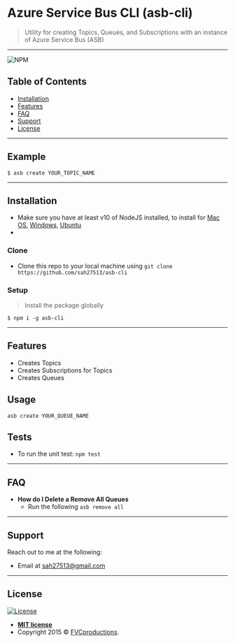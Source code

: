 # Azure Service Bus CLI (asb-cli)

> Utility for creating Topics, Queues, and Subscriptions with an instance of Azure Service Bus (ASB)

---

![NPM](https://img.shields.io/badge/npm-v6.3.0-blue)

## Table of Contents

- [Installation](#installation)
- [Features](#features)
- [FAQ](#faq)
- [Support](#support)
- [License](#license)

---

## Example

```shell
$ asb create YOUR_TOPIC_NAME
```

---

## Installation

- Make sure you have at least v10 of NodeJS installed, to install for [Mac OS](https://treehouse.github.io/installation-guides/mac/node-mac.html), [Windows](https://nodejs.org/en/download/), [Ubuntu](https://hackernoon.com/how-to-install-node-js-on-ubuntu-16-04-18-04-using-nvm-node-version-manager-668a7166b854)
-

### Clone

- Clone this repo to your local machine using `git clone https://github.com/sah27513/asb-cli`

### Setup

> Install the package globally

```shell
$ npm i -g asb-cli
```

---

## Features

- Creates Topics
- Creates Subscriptions for Topics
- Creates Queues

## Usage

```
asb create YOUR_QUEUE_NAME
```

## Tests

- To run the unit test: `npm test`

---

## FAQ

- **How do I Delete a Remove All Queues**
  - Run the following `asb remove all`

---

## Support

Reach out to me at the following:

- Email at <a href="mailto:sah27513@gmail.com" target="_blank">sah27513@gmail.com</a>

---

## License

[![License](http://img.shields.io/:license-mit-blue.svg?style=flat-square)](http://badges.mit-license.org)

- **[MIT license](http://opensource.org/licenses/mit-license.php)**
- Copyright 2015 © <a href="http://fvcproductions.com" target="_blank">FVCproductions</a>.
